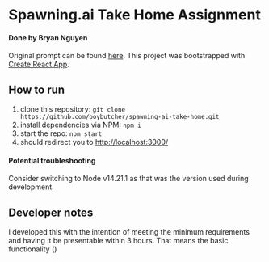 # Spawning.ai Take Home Assignment
#### Done by Bryan Nguyen
Original prompt can be found [here](https://github.com/Spawning-Inc/take-home-frontend-challenge).
This project was bootstrapped with [Create React App](https://github.com/facebook/create-react-app).

## How to run
1. clone this repository: `git clone https://github.com/boybutcher/spawning-ai-take-home.git`
2. install dependencies via NPM: `npm i`
3. start the repo: `npm start`
4. should redirect you to [http://localhost:3000/](http://localhost:3000/)

#### Potential troubleshooting
Consider switching to Node v14.21.1 as that was the version used during development.

## Developer notes
I developed this with the intention of meeting the minimum requirements and having it be presentable within 3 hours. That means the basic functionality ()
